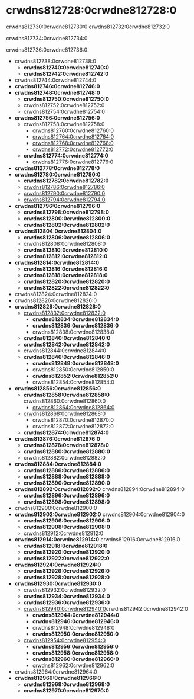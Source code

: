 # crwdns812728:0crwdne812728:0

<p class="description">crwdns812730:0crwdne812730:0 crwdns812732:0crwdne812732:0</p>

crwdns812734:0crwdne812734:0

crwdns812736:0crwdne812736:0

- crwdns812738:0crwdne812738:0 
  - **crwdns812740:0crwdne812740:0**
  - **crwdns812742:0crwdne812742:0**
- crwdns812744:0crwdne812744:0
- **crwdns812746:0crwdne812746:0**
- **crwdns812748:0crwdne812748:0** 
  - **crwdns812750:0crwdne812750:0**
  - crwdns812752:0crwdne812752:0
  - crwdns812754:0crwdne812754:0
- **crwdns812756:0crwdne812756:0** 
  - crwdns812758:0crwdne812758:0 
    - crwdns812760:0crwdne812760:0
    - [crwdns812764:0crwdne812764:0](crwdns812762:0crwdne812762:0)
    - [crwdns812768:0crwdne812768:0](crwdns812766:0crwdne812766:0)
    - [crwdns812772:0crwdne812772:0](crwdns812770:0crwdne812770:0)
  - **crwdns812774:0crwdne812774:0** 
    - crwdns812776:0crwdne812776:0
- **crwdns812778:0crwdne812778:0**
- **crwdns812780:0crwdne812780:0** 
  - **crwdns812782:0crwdne812782:0**
  - [crwdns812786:0crwdne812786:0](crwdns812784:0crwdne812784:0)
  - [crwdns812790:0crwdne812790:0](crwdns812788:0crwdne812788:0)
  - [crwdns812794:0crwdne812794:0](crwdns812792:0crwdne812792:0)
- **crwdns812796:0crwdne812796:0** 
  - **crwdns812798:0crwdne812798:0**
  - **crwdns812800:0crwdne812800:0**
  - **crwdns812802:0crwdne812802:0**
- **crwdns812804:0crwdne812804:0** 
  - **crwdns812806:0crwdne812806:0**
  - crwdns812808:0crwdne812808:0
  - **crwdns812810:0crwdne812810:0**
  - **crwdns812812:0crwdne812812:0**
- **crwdns812814:0crwdne812814:0** 
  - **crwdns812816:0crwdne812816:0**
  - **crwdns812818:0crwdne812818:0**
  - **crwdns812820:0crwdne812820:0**
  - **crwdns812822:0crwdne812822:0**
- crwdns812824:0crwdne812824:0
- crwdns812826:0crwdne812826:0
- **crwdns812828:0crwdne812828:0** 
  - [crwdns812832:0crwdne812832:0](crwdns812830:0crwdne812830:0) 
    - **crwdns812834:0crwdne812834:0**
    - **crwdns812836:0crwdne812836:0**
    - crwdns812838:0crwdne812838:0
  - **crwdns812840:0crwdne812840:0**
  - **crwdns812842:0crwdne812842:0**
  - crwdns812844:0crwdne812844:0
  - **crwdns812846:0crwdne812846:0** 
    - **crwdns812848:0crwdne812848:0**
    - crwdns812850:0crwdne812850:0
    - **crwdns812852:0crwdne812852:0**
    - crwdns812854:0crwdne812854:0
- **crwdns812856:0crwdne812856:0** 
  - **crwdns812858:0crwdne812858:0** crwdns812860:0crwdne812860:0 
    - [crwdns812864:0crwdne812864:0](crwdns812862:0crwdne812862:0)
  - [crwdns812868:0crwdne812868:0](crwdns812866:0crwdne812866:0) 
    - crwdns812870:0crwdne812870:0
    - crwdns812872:0crwdne812872:0
  - **crwdns812874:0crwdne812874:0**
- **crwdns812876:0crwdne812876:0** 
  - **crwdns812878:0crwdne812878:0**
  - **crwdns812880:0crwdne812880:0**
  - crwdns812882:0crwdne812882:0
- **crwdns812884:0crwdne812884:0** 
  - **crwdns812886:0crwdne812886:0**
  - **crwdns812888:0crwdne812888:0**
  - **crwdns812890:0crwdne812890:0**
- **crwdns812892:0crwdne812892:0** crwdns812894:0crwdne812894:0 
  - **crwdns812896:0crwdne812896:0**
  - **crwdns812898:0crwdne812898:0**
- crwdns812900:0crwdne812900:0
- **crwdns812902:0crwdne812902:0** crwdns812904:0crwdne812904:0 
  - **crwdns812906:0crwdne812906:0**
  - **crwdns812908:0crwdne812908:0**
  - [crwdns812912:0crwdne812912:0](crwdns812910:0crwdne812910:0)
- **crwdns812914:0crwdne812914:0** crwdns812916:0crwdne812916:0 
  - **crwdns812918:0crwdne812918:0**
  - **crwdns812920:0crwdne812920:0**
  - **crwdns812922:0crwdne812922:0**
- **crwdns812924:0crwdne812924:0** 
  - **crwdns812926:0crwdne812926:0**
  - **crwdns812928:0crwdne812928:0**
- **crwdns812930:0crwdne812930:0** 
  - crwdns812932:0crwdne812932:0
  - **crwdns812934:0crwdne812934:0**
  - **crwdns812936:0crwdne812936:0**
  - [crwdns812940:0crwdne812940:0](crwdns812938:0crwdne812938:0)crwdns812942:0crwdne812942:0 
    - **crwdns812944:0crwdne812944:0**
    - **crwdns812946:0crwdne812946:0**
    - crwdns812948:0crwdne812948:0
    - **crwdns812950:0crwdne812950:0**
  - [crwdns812954:0crwdne812954:0](crwdns812952:0crwdne812952:0) 
    - **crwdns812956:0crwdne812956:0**
    - **crwdns812958:0crwdne812958:0**
    - **crwdns812960:0crwdne812960:0**
    - crwdns812962:0crwdne812962:0
- crwdns812964:0crwdne812964:0
- **crwdns812966:0crwdne812966:0** 
  - **crwdns812968:0crwdne812968:0**
  - **crwdns812970:0crwdne812970:0**